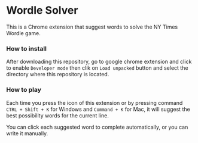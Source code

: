 # Wordle Solver
This is a Chrome extension that suggest words to solve the NY Times Wordle game.

### How to install
After downloading this repository, go to google chrome extension and click to enable `Developer mode` then clik on `Load unpacked` button and select the directory where this repository is located.

### How to play
Each time you press the icon of this extension or by pressing command `CTRL + Shift + K` for Windows and `Command + K` for Mac, it will suggest the best possibility words for the current line.

You can click each suggested word to complete automatically, or you can write it manually.
